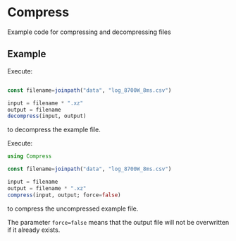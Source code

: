 # Compress
Example code for compressing and decompressing files

## Example
Execute:
```julia

const filename=joinpath("data", "log_8700W_8ms.csv")

input = filename * ".xz"
output = filename
decompress(input, output)
```
to decompress the example file.

Execute:
```julia
using Compress

const filename=joinpath("data", "log_8700W_8ms.csv")

input = filename 
output = filename * ".xz"
compress(input, output; force=false)
```
to compress the uncompressed example file.

The parameter `force=false` means that the output file will not
be overwritten if it already exists.
